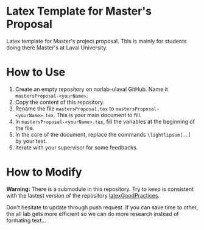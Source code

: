 # Latex Template for Master's Proposal
Latex template for Master's project proposal. 
This is mainly for students doing there Master's at Laval University.

# How to Use
1. Create an empty repository on norlab-ulaval GitHub. Name it `mastersProposal-<yourName>`.
1. Copy the content of this repository.
1. Rename the file `mastersProposal.tex` to `mastersProposal-<yourName>.tex`. This is your main document to fill.
1. In `mastersProposal-<yourName>.tex`, fill the variables at the beginning of the file.
1. In the core of the document, replace the commands `\lightlipsum[..]` by your text.
1. Iterate with your supervisor for some feedbacks.

# How to Modify
__Warning:__ There is a submodule in this repository. 
Try to keep is consistent with the lastest version of the repository [latexGoodPractices](https://github.com/norlab-ulaval/latexGoodPractices).

Don't hesitate to update through push request.
If you can save time to other, the all lab gets more efficient so we can do more research instead of formating text...
